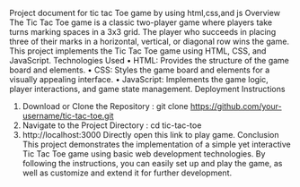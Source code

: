 Project document for tic tac Toe game by using html,css,and js 
Overview
The Tic Tac Toe game is a classic two-player game where players take turns marking spaces in a 3x3 grid. The player who succeeds in placing three of their marks in a horizontal, vertical, or diagonal row wins the game. This project implements the Tic Tac Toe game using HTML, CSS, and JavaScript.
Technologies Used
      •    HTML: Provides the structure of the game board and elements.
      •    CSS: Styles the game board and elements for a visually appealing interface.
•	JavaScript: Implements the game logic, player interactions, and game state management.
Deployment Instructions
1.	Download or Clone the Repository :
git clone https://github.com/your-username/tic-tac-toe.git
2.	Navigate to the Project Directory :
      cd tic-tac-toe
3.	http://localhost:3000 Directly open this link to play game.
Conclusion
This project demonstrates the implementation of a simple yet interactive Tic Tac Toe game using basic web development technologies. By following the instructions, you can easily set up and play the game, as well as customize and extend it for further development.
